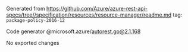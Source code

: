 Generated from https://github.com/Azure/azure-rest-api-specs/tree//specification/resources/resource-manager/readme.md tag: `package-policy-2016-12`

Code generator @microsoft.azure/autorest.go@2.1.168

No exported changes